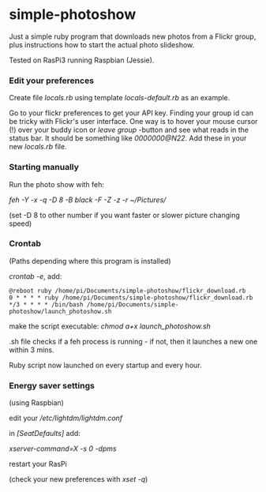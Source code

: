 # simple-photoshow

Just a simple ruby program that downloads new photos from a Flickr group, plus instructions how to start the actual photo slideshow.

Tested on RasPi3 running Raspbian (Jessie).

### Edit your preferences

Create file *locals.rb* using template *locals-default.rb* as an example.

Go to your flickr preferences to get your API key. Finding your group id can be tricky with Flickr's user interface. One way is to hover your mouse cursor (!) over your buddy icon or *leave group* -button and see what reads in the status bar. It should be something like *0000000@N22*. Add these in your new *locals.rb* file.

### Starting manually

Run the photo show with feh:

*feh -Y -x -q -D 8 -B black -F -Z -z -r ~/Pictures/*

(set -D 8 to other number if you want faster or slower picture changing speed)

### Crontab

(Paths depending where this program is installed)

*crontab -e*, add:
```
@reboot ruby /home/pi/Documents/simple-photoshow/flickr_download.rb
0 * * * * ruby /home/pi/Documents/simple-photoshow/flickr_download.rb
*/3 * * * * /bin/bash /home/pi/Documents/simple-photoshow/launch_photoshow.sh
```
make the script executable:
*chmod a+x launch_photoshow.sh*

.sh file checks if a feh process is running - if not, then it launches a new one within 3 mins.

Ruby script now launched on every startup and every hour.

### Energy saver settings

(using Raspbian)

edit your */etc/lightdm/lightdm.conf*

in *[SeatDefaults]* add:

*xserver-command=X -s 0 -dpms*

restart your RasPi

(check your new preferences with *xset -q*)
